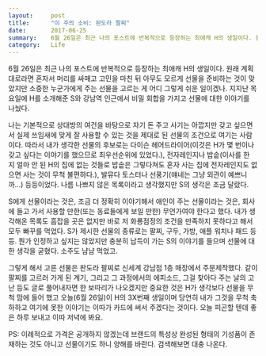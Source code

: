 ```yaml
---
layout:     post
title:      "이 주의 소비: 판도라 팔찌"
date:       2017-06-25
summary:    6월 26일은 최근 나의 포스트에 반복적으로 등장하는 최애캐 H의 생일이다. 원래 계획대로라면 혼자서 머리를 싸매고 고민을 마친 뒤 아무도 모르게 선물을 준비하는 것이 맞았지만 소중한 누군가에게 주는 선물을 고르는 게 어디 그렇게 쉬운 일이겠나. 지지난 목요일에 H를 소개해준 S와 강남역 인근에서 비밀 회합을 가지고 선물에 대한 이야기를 나눴다.
category:   Life
---
```


6월 26일은 최근 나의 포스트에 반복적으로 등장하는 최애캐 H의 생일이다.
원래 계획대로라면 혼자서 머리를 싸매고 고민을 마친 뒤 아무도 모르게 선물을 준비하는 것이 맞았지만 소중한 누군가에게 주는 선물을 고르는 게 어디 그렇게 쉬운 일이겠나.
지지난 목요일에 H를 소개해준 S와 강남역 인근에서 비밀 회합을 가지고 선물에 대한 이야기를 나눴다.

나는 기본적으로 상대방의 여건을 바탕으로 자기 돈 주고 사기는 아깝지만 갖고 싶으면서 실제 쓰임새에 맞게 잘 사용할 수 있는 것을 제대로 된 선물의 조건으로 여기는 사람이다.
따라서 내가 생각한 선물의 후보로는 다이슨 헤어드라이어(이것은 H가 몇 번이나 갖고 싶다는 이야기를 했으므로 최우선순위에 있었다.), 전자레인지나 밥솥(이사를 한 지 얼마 안 된 H의 집에 없는 것들로 밥솥은 그렇다쳐도 혼자 사는 집에 전자레인지도 없으면 사는 것이 무척 불편하다.), 발뮤다 토스터나 선풍기(얘네는 그냥 외관이 예쁘니까...) 등등이었다.
나름 나쁘지 않은 목록이라고 생각했지만 S의 생각은 조금 달랐다.

S에게 선물이라는 것은, 조금 더 정확히 이야기해서 애인이 주는 선물이라는 것은, 회사에 들고 가서 사용할 만한(또는 동료들에게 보일 만한) 무언가여야 한다고 했다.
내가 생각해온 목록도 흠잡을 곳은 없지만 바로 저 화룡점정의 조건을 만족하지 못하다고 해서 모두 빠꾸를 먹었다.
S가 제시한 선물의 종류로는 팔찌, 구두, 가방, 애플 워치나 패드 등등. 뭔가 인정하고 싶지는 않았지만 충분히 납득이 가는 S의 이야기를 들으며 선물에 대한 생각을 굳혔다.
소주도 냠냠 먹었고.

그렇게 해서 고른 선물은 판도라 팔찌로 신세계 강남점 1층 매장에서 주문제작했다.
같이 팔찌를 고르러 가게 된 계기, 그리고 그 과정에서의 에피소드, 그걸 찾아다 주는 날의 고난 등도 글로 풀어내자면 한 보따리가 나오겠지만 중요한 것은 H가 생각보다 선물을 무척 맘에 들어 했고 오늘(6월 26일)이 H의 3X번째 생일이며 당연히 내가 그것을 무척 축하하고 여기에 못한 이야기는 이따가 카드에 써서 주겠다는 것이다.
오늘 피곤할 텐데 좋은 하루 보내고 이따 저녁에 봐요.

PS: 이례적으로 가격은 공개하지 않겠는데 브랜드의 특성상 완성된 형태의 기성품이 존재하는 것도 아니고 선물이기도 하니 양해를 바란다.
검색해보면 대충 나온다.
